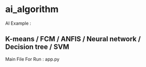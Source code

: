 # ai_algorithm


AI Example : 

K-means
/
FCM 
/
ANFIS 
/
Neural network 
/
Decision tree 
/
SVM 
-------------------------------
Main File For Run :  app.py
